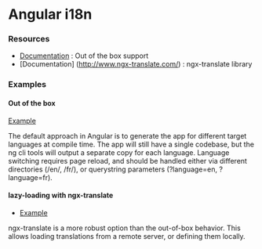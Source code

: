 # Angular i18n

### Resources

- [Documentation](https://angular.io/guide/i18n) : Out of the box support
- [Documentation] (http://www.ngx-translate.com/) : ngx-translate library

### Examples

#### Out of the box

[Example](compile-time)

The default approach in Angular is to generate the app for different target languages at compile time. The app will still have a single codebase, but the ng cli tools will output a separate copy for each language. Language switching requires page reload, and should be handled either via different directories (/en/, /fr/), or querystring parameters (?language=en, ?language=fr).

#### lazy-loading with ngx-translate

- [Example](lib-ngx-translate)

ngx-translate is a more robust option than the out-of-box behavior. This allows loading translations from a remote server, or defining them locally.